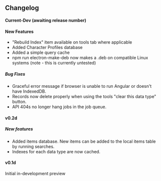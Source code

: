 ## Changelog

#### Current-Dev (awaiting release number)

#### New Features
- "Rebuild Index" item available on tools tab where applicable
- Added Character Profiles database
- Added a simple query cache
- npm run electron-make-deb now makes a .deb on compatible Linux systems (note - this is currently untested)

##### Bug Fixes
- Graceful error message if browser is unable to run Angular or doesn't have IndexedDB.
- Records now delete properly when using the tools "clear this data type" button.
- API 404s no longer hang jobs in the job queue.

#### v0.2d

##### New features
- Added items database.  New items can be added to the local items table by running searches.
- Indexes for each data type are now cached.

#### v0.1d
Initial in-development preview